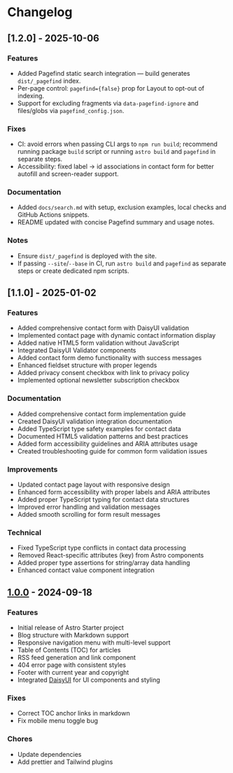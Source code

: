 # Changelog

## [1.2.0] - 2025-10-06

### Features
- Added Pagefind static search integration — build generates `dist/_pagefind` index.
- Per-page control: `pagefind={false}` prop for Layout to opt-out of indexing.
- Support for excluding fragments via `data-pagefind-ignore` and files/globs via `pagefind_config.json`.

### Fixes
- CI: avoid errors when passing CLI args to `npm run build`; recommend running package `build` script or running `astro build` and `pagefind` in separate steps.
- Accessibility: fixed label → id associations in contact form for better autofill and screen-reader support.

### Documentation
- Added `docs/search.md` with setup, exclusion examples, local checks and GitHub Actions snippets.
- README updated with concise Pagefind summary and usage notes.

### Notes
- Ensure `dist/_pagefind` is deployed with the site.
- If passing `--site`/`--base` in CI, run `astro build` and `pagefind` as separate steps or create dedicated npm scripts.

## [1.1.0] - 2025-01-02

### Features
- Added comprehensive contact form with DaisyUI validation
- Implemented contact page with dynamic contact information display
- Added native HTML5 form validation without JavaScript
- Integrated DaisyUI Validator components
- Added contact form demo functionality with success messages
- Enhanced fieldset structure with proper legends
- Added privacy consent checkbox with link to privacy policy
- Implemented optional newsletter subscription checkbox

### Documentation
- Added comprehensive contact form implementation guide
- Created DaisyUI validation integration documentation
- Added TypeScript type safety examples for contact data
- Documented HTML5 validation patterns and best practices
- Added form accessibility guidelines and ARIA attributes usage
- Created troubleshooting guide for common form validation issues

### Improvements  
- Updated contact page layout with responsive design
- Enhanced form accessibility with proper labels and ARIA attributes
- Added proper TypeScript typing for contact data structures
- Improved error handling and validation messages
- Added smooth scrolling for form result messages

### Technical
- Fixed TypeScript type conflicts in contact data processing
- Removed React-specific attributes (key) from Astro components
- Added proper type assertions for string/array data handling
- Enhanced contact value component integration

## [1.0.0](https://github.com/mnyorba/astro-starter/releases/tag/v1.0.0) - 2024-09-18

### Features
- Initial release of Astro Starter project
- Blog structure with Markdown support
- Responsive navigation menu with multi-level support
- Table of Contents (TOC) for articles
- RSS feed generation and link component
- 404 error page with consistent styles
- Footer with current year and copyright
- Integrated [DaisyUI](https://daisyui.com/) for UI components and styling

### Fixes
- Correct TOC anchor links in markdown
- Fix mobile menu toggle bug

### Chores
- Update dependencies
- Add prettier and Tailwind plugins